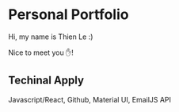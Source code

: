 # Personal Portfolio
Hi, my name is Thien Le :)

Nice to meet you ✋!



## Techinal Apply
Javascript/React, Github, Material UI, EmailJS API
